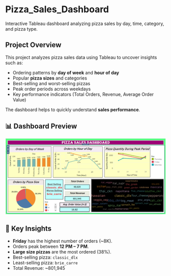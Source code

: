# Pizza_Sales_Dashboard
Interactive Tableau dashboard analyzing pizza sales by day, time, category, and pizza type.


## Project Overview
This project analyzes pizza sales data using Tableau to uncover insights such as:
- Ordering patterns by **day of week** and **hour of day**
- Popular **pizza sizes** and categories
- Best-selling and worst-selling pizzas
- Peak order periods across weekdays
- Key performance indicators (Total Orders, Revenue, Average Order Value)

The dashboard helps to quickly understand **sales performance**.

## 📊 Dashboard Preview
![Pizza Sales Dashboard](pizza_dashboard.png)

## 🔑 Key Insights
- **Friday** has the highest number of orders (~8K).  
- Orders peak between **12 PM – 7 PM**.  
- **Large size pizzas** are the most ordered (38%).  
- Best-selling pizza: `classic_dlx`  
- Least-selling pizza: `brie_carre`  
- Total Revenue: ~801,945  


